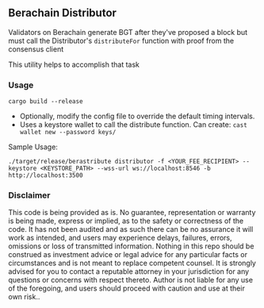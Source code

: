 ## Berachain Distributor

Validators on Berachain generate BGT after they've proposed a block but must call the Distributor's `distributeFor`
function with proof from the consensus client

This utility helps to accomplish that task

### Usage

```shell
cargo build --release
```

- Optionally, modify the config file to override the default timing intervals.
- Uses a keystore wallet to call the distribute function. Can create:  `cast wallet new --password keys/`

Sample Usage:

```shell
./target/release/berastribute distributor -f <YOUR_FEE_RECIPIENT> --keystore <KEYSTORE_PATH> --wss-url ws://localhost:8546 -b http://localhost:3500
```

### Disclaimer

This code is being provided as is. No guarantee, representation or warranty is being made, express or implied, as to the
safety or correctness of the code. It has not been audited and as such there can be no assurance it will work as
intended, and users may experience delays, failures, errors, omissions or loss of transmitted information. Nothing in
this repo should be construed as investment advice or legal advice for any particular facts or circumstances and is not
meant to replace competent counsel. It is strongly advised for you to contact a reputable attorney in your jurisdiction
for any questions or concerns with respect thereto. Author is not liable for any use of the foregoing, and users should
proceed with caution and use at their own risk..